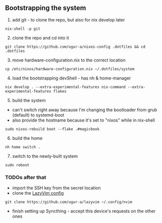 ## Bootstrapping the system
1. add git - to clone the repo, but also for nix develop later
```
nix-shell -p git
```
2. clone the repo and cd into it
```
git clone https://github.com/ugur-a/nixos-config .dotfiles && cd .dotfiles
```
3. move hardware-configuration.nix to the correct location
```
cp /etc/nixos/hardware-configuration.nix ~/.dotfiles/system
```
4. load the bootstrapping devShell - has nh & home-manager
```
nix develop . --extra-experimental-features nix-command --extra-experimental-features flakes
```
5. build the system
  - can't switch right away because I'm changing the bootloader from grub (default) to systemd-boot
  - also provide the hostname because it's set to "nixos" while in nix-shell
```
sudo nixos-rebuild boot --flake .#magicbook
```
6. build the home
```
nh home switch .
```
7. switch to the newly-built system
```
sudo reboot
```
### TODOs after that
- import the SSH key from the secret location
- clone the [LazyVim config](https://github.com/ugur-a/lazyvim)
```
git clone https://github.com/ugur-a/lazyvim ~/.config/nvim
```
- finish setting up Syncthing - accept this device's requests on the other ones
